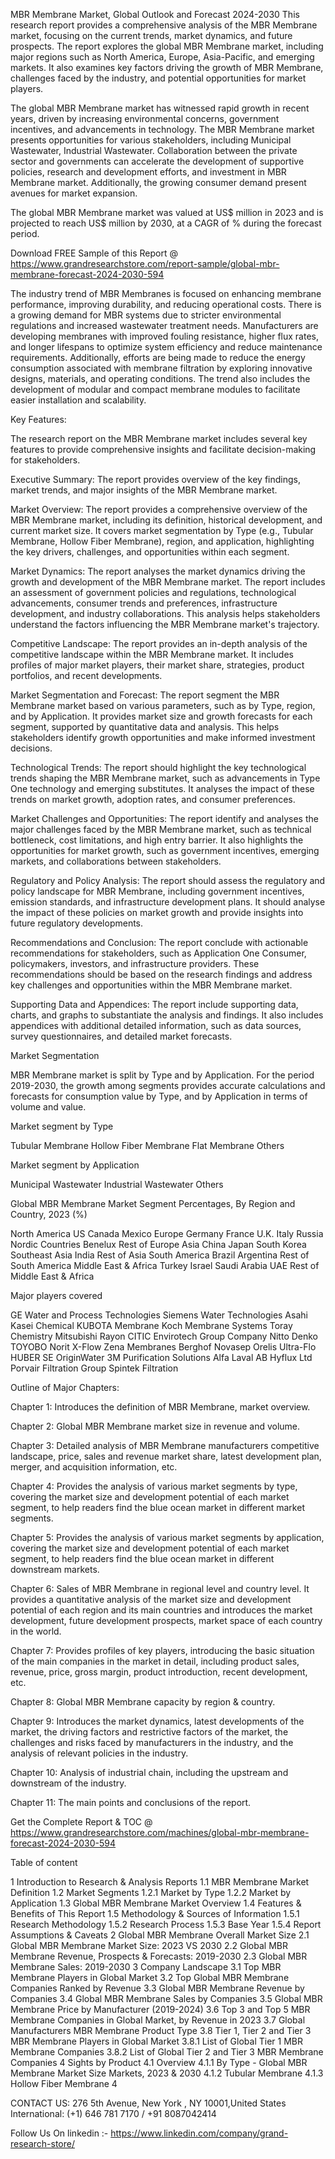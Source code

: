 MBR Membrane Market, Global Outlook and Forecast 2024-2030
This research report provides a comprehensive analysis of the MBR Membrane market, focusing on the current trends, market dynamics, and future prospects. The report explores the global MBR Membrane market, including major regions such as North America, Europe, Asia-Pacific, and emerging markets. It also examines key factors driving the growth of MBR Membrane, challenges faced by the industry, and potential opportunities for market players.

The global MBR Membrane market has witnessed rapid growth in recent years, driven by increasing environmental concerns, government incentives, and advancements in technology. The MBR Membrane market presents opportunities for various stakeholders, including Municipal Wastewater, Industrial Wastewater. Collaboration between the private sector and governments can accelerate the development of supportive policies, research and development efforts, and investment in MBR Membrane market. Additionally, the growing consumer demand present avenues for market expansion.

The global MBR Membrane market was valued at US$ million in 2023 and is projected to reach US$ million by 2030, at a CAGR of % during the forecast period.

Download FREE Sample of this Report @ https://www.grandresearchstore.com/report-sample/global-mbr-membrane-forecast-2024-2030-594


The industry trend of MBR Membranes is focused on enhancing membrane performance, improving durability, and reducing operational costs. There is a growing demand for MBR systems due to stricter environmental regulations and increased wastewater treatment needs. Manufacturers are developing membranes with improved fouling resistance, higher flux rates, and longer lifespans to optimize system efficiency and reduce maintenance requirements. Additionally, efforts are being made to reduce the energy consumption associated with membrane filtration by exploring innovative designs, materials, and operating conditions. The trend also includes the development of modular and compact membrane modules to facilitate easier installation and scalability.

Key Features:

The research report on the MBR Membrane market includes several key features to provide comprehensive insights and facilitate decision-making for stakeholders.

Executive Summary: The report provides overview of the key findings, market trends, and major insights of the MBR Membrane market.

Market Overview: The report provides a comprehensive overview of the MBR Membrane market, including its definition, historical development, and current market size. It covers market segmentation by Type (e.g., Tubular Membrane, Hollow Fiber Membrane), region, and application, highlighting the key drivers, challenges, and opportunities within each segment.

Market Dynamics: The report analyses the market dynamics driving the growth and development of the MBR Membrane market. The report includes an assessment of government policies and regulations, technological advancements, consumer trends and preferences, infrastructure development, and industry collaborations. This analysis helps stakeholders understand the factors influencing the MBR Membrane market's trajectory.

Competitive Landscape: The report provides an in-depth analysis of the competitive landscape within the MBR Membrane market. It includes profiles of major market players, their market share, strategies, product portfolios, and recent developments.

Market Segmentation and Forecast: The report segment the MBR Membrane market based on various parameters, such as by Type, region, and by Application. It provides market size and growth forecasts for each segment, supported by quantitative data and analysis. This helps stakeholders identify growth opportunities and make informed investment decisions.

Technological Trends: The report should highlight the key technological trends shaping the MBR Membrane market, such as advancements in Type One technology and emerging substitutes. It analyses the impact of these trends on market growth, adoption rates, and consumer preferences.

Market Challenges and Opportunities: The report identify and analyses the major challenges faced by the MBR Membrane market, such as technical bottleneck, cost limitations, and high entry barrier. It also highlights the opportunities for market growth, such as government incentives, emerging markets, and collaborations between stakeholders.

Regulatory and Policy Analysis: The report should assess the regulatory and policy landscape for MBR Membrane, including government incentives, emission standards, and infrastructure development plans. It should analyse the impact of these policies on market growth and provide insights into future regulatory developments.

Recommendations and Conclusion: The report conclude with actionable recommendations for stakeholders, such as Application One Consumer, policymakers, investors, and infrastructure providers. These recommendations should be based on the research findings and address key challenges and opportunities within the MBR Membrane market.

Supporting Data and Appendices: The report include supporting data, charts, and graphs to substantiate the analysis and findings. It also includes appendices with additional detailed information, such as data sources, survey questionnaires, and detailed market forecasts.

Market Segmentation

MBR Membrane market is split by Type and by Application. For the period 2019-2030, the growth among segments provides accurate calculations and forecasts for consumption value by Type, and by Application in terms of volume and value.

Market segment by Type



Tubular Membrane
Hollow Fiber Membrane
Flat Membrane
Others


Market segment by Application



Municipal Wastewater
Industrial Wastewater
Others


Global MBR Membrane Market Segment Percentages, By Region and Country, 2023 (%)



North America
US
Canada
Mexico
Europe
Germany
France
U.K.
Italy
Russia
Nordic Countries
Benelux
Rest of Europe
Asia
China
Japan
South Korea
Southeast Asia
India
Rest of Asia
South America
Brazil
Argentina
Rest of South America
Middle East & Africa
Turkey
Israel
Saudi Arabia
UAE
Rest of Middle East & Africa


Major players covered



GE Water and Process Technologies
Siemens Water Technologies
Asahi Kasei Chemical
KUBOTA Membrane
Koch Membrane Systems
Toray Chemistry
Mitsubishi Rayon
CITIC Envirotech Group Company
Nitto Denko
TOYOBO
Norit X-Flow
Zena Membranes
Berghof
Novasep Orelis
Ultra-Flo
HUBER SE
OriginWater
3M Purification Solutions
Alfa Laval AB
Hyflux Ltd
Porvair Filtration Group
Spintek Filtration


Outline of Major Chapters:

Chapter 1: Introduces the definition of MBR Membrane, market overview.

Chapter 2: Global MBR Membrane market size in revenue and volume.

Chapter 3: Detailed analysis of MBR Membrane manufacturers competitive landscape, price, sales and revenue market share, latest development plan, merger, and acquisition information, etc.

Chapter 4: Provides the analysis of various market segments by type, covering the market size and development potential of each market segment, to help readers find the blue ocean market in different market segments.

Chapter 5: Provides the analysis of various market segments by application, covering the market size and development potential of each market segment, to help readers find the blue ocean market in different downstream markets.

Chapter 6: Sales of MBR Membrane in regional level and country level. It provides a quantitative analysis of the market size and development potential of each region and its main countries and introduces the market development, future development prospects, market space of each country in the world.

Chapter 7: Provides profiles of key players, introducing the basic situation of the main companies in the market in detail, including product sales, revenue, price, gross margin, product introduction, recent development, etc.

Chapter 8: Global MBR Membrane capacity by region & country.

Chapter 9: Introduces the market dynamics, latest developments of the market, the driving factors and restrictive factors of the market, the challenges and risks faced by manufacturers in the industry, and the analysis of relevant policies in the industry.

Chapter 10: Analysis of industrial chain, including the upstream and downstream of the industry.

Chapter 11: The main points and conclusions of the report.

Get the Complete Report & TOC @ https://www.grandresearchstore.com/machines/global-mbr-membrane-forecast-2024-2030-594

Table of content

1 Introduction to Research & Analysis Reports
1.1 MBR Membrane Market Definition
1.2 Market Segments
1.2.1 Market by Type
1.2.2 Market by Application
1.3 Global MBR Membrane Market Overview
1.4 Features & Benefits of This Report
1.5 Methodology & Sources of Information
1.5.1 Research Methodology
1.5.2 Research Process
1.5.3 Base Year
1.5.4 Report Assumptions & Caveats
2 Global MBR Membrane Overall Market Size
2.1 Global MBR Membrane Market Size: 2023 VS 2030
2.2 Global MBR Membrane Revenue, Prospects & Forecasts: 2019-2030
2.3 Global MBR Membrane Sales: 2019-2030
3 Company Landscape
3.1 Top MBR Membrane Players in Global Market
3.2 Top Global MBR Membrane Companies Ranked by Revenue
3.3 Global MBR Membrane Revenue by Companies
3.4 Global MBR Membrane Sales by Companies
3.5 Global MBR Membrane Price by Manufacturer (2019-2024)
3.6 Top 3 and Top 5 MBR Membrane Companies in Global Market, by Revenue in 2023
3.7 Global Manufacturers MBR Membrane Product Type
3.8 Tier 1, Tier 2 and Tier 3 MBR Membrane Players in Global Market
3.8.1 List of Global Tier 1 MBR Membrane Companies
3.8.2 List of Global Tier 2 and Tier 3 MBR Membrane Companies
4 Sights by Product
4.1 Overview
4.1.1 By Type - Global MBR Membrane Market Size Markets, 2023 & 2030
4.1.2 Tubular Membrane
4.1.3 Hollow Fiber Membrane
4

CONTACT US:
276 5th Avenue, New York , NY 10001,United States
International: (+1) 646 781 7170 / +91 8087042414

Follow Us On linkedin :- https://www.linkedin.com/company/grand-research-store/


